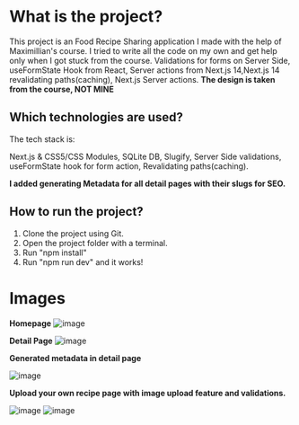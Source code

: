 # **What is the project?**

This project is an Food Recipe Sharing application I made with the help of Maximillian's course. I tried to write all the code on my own and get help only when I got stuck from the course.
Validations for forms on Server Side,  useFormState Hook from React, Server actions from Next.js 14,Next.js 14 revalidating paths(caching), Next.js Server actions.
**The design is taken from the course, NOT MINE**


## **Which technologies are used?**
The tech stack is:

Next.js & CSS5/CSS Modules, SQLite DB, Slugify, Server Side validations, useFormState hook for form action, Revalidating paths(caching).

**I added generating Metadata for all detail pages with their slugs for SEO.**

## **How to run the project?**
1. Clone the project using Git.
2. Open the project folder with a terminal.
3. Run "npm install"
4. Run "npm run dev"
and it works!

# **Images**
**Homepage**
![image](https://github.com/fatihdonmezdev/Foodies-Nextjs/assets/72231439/6a69ba9f-bac4-4aee-a318-297b88189a4d)

**Detail Page**
![image](https://github.com/fatihdonmezdev/Foodies-Nextjs/assets/72231439/7df8d16c-4961-4bfd-b7cc-0bbe07aeec5d)

**Generated metadata in detail page**

![image](https://github.com/fatihdonmezdev/Foodies-Nextjs/assets/72231439/497fdd80-2627-4337-b7e3-cdf5e8a07fac)

**Upload your own recipe page with image upload feature and validations.**

![image](https://github.com/fatihdonmezdev/Foodies-Nextjs/assets/72231439/61dfc025-ba65-4dc3-aa7b-e614c9782c47)
![image](https://github.com/fatihdonmezdev/Foodies-Nextjs/assets/72231439/0767b857-a654-455b-8b08-27814aa6f464)
